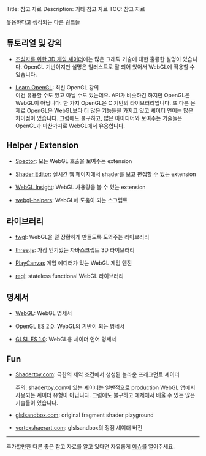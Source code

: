 Title: 참고 자료
Description: 기타 참고 자료
TOC: 참고 자료


유용하다고 생각되는 다른 링크들

## 튜토리얼 및 강의

* [초심자를 위한 3D 게임 셰이더](https://lettier.github.io/3d-game-shaders-for-beginners/)에는 많은 그래픽 기술에 대한 훌륭한 설명이 있습니다.
  OpenGL 기반이지만 설명은 일러스트로 잘 되어 있어서 WebGL에 적용할 수 있습니다.

* [Learn OpenGL](https://learnopengl.com/): 최신 OpenGL 강의  
  이건 유용할 수도 있고 아닐 수도 있는데요.
  API가 비슷하긴 하지만 OpenGL은 WebGL이 아닙니다.
  한 가지 OpenGL은 C 기반의 라이브러리입니다.
  또 다른 문제로 OpenGL은 WebGL보다 더 많은 기능들을 가지고 있고 셰이더 언어는 많은 차이점이 있습니다.
  그럼에도 불구하고, 많은 아이디어와 보여주는 기술들은 OpenGL과 마찬가지로 WebGL에서 유용합니다.

## Helper / Extension

* [Spector](https://chrome.google.com/webstore/detail/spectorjs/denbgaamihkadbghdceggmchnflmhpmk?hl=en): 모든 WebGL 호출을 보여주는 extension

* [Shader Editor](https://chrome.google.com/webstore/detail/shader-editor/ggeaidddejpbakgafapihjbgdlbbbpob?hl=en): 실시간 웹 페이지에서 shader를 보고 편집할 수 있는 extension

* [WebGL Insight](https://chrome.google.com/webstore/detail/webgl-insight/djdcbmfacaaocoomokenoalbomllhnko?hl=en): WebGL 사용량을 볼 수 있는 extension

* [webgl-helpers](https://greggman.github.io/webgl-helpers/): WebGL에 도움이 되는 스크립트

## 라이브러리

* [twgl](https://twgljs.org): WebGL을 덜 장황하게 만들도록 도와주는 라이브러리

* [three.js](https://threejs.org): 가장 인기있는 자바스크립트 3D 라이브러리

* [PlayCanvas](https://playcanvas.com/) 게임 에디터가 있는 WebGL 게임 엔진

* [regl](https://regl.party/): stateless functional WebGL 라이브러리

## 명세서

* [WebGL](https://www.khronos.org/registry/webgl/specs/latest/1.0/): WebGL 명세서

* [OpenGL ES 2.0](https://www.khronos.org/registry/OpenGL/specs/es/2.0/es_full_spec_2.0.pdf): WebGL의 기반이 되는 명세서

* [GLSL ES 1.0](https://www.khronos.org/files/opengles_shading_language.pdf): WebGL용 셰이더 언어 명세서

## Fun

* [Shadertoy.com](https://shadertoy.com): 극한의 제약 조건에서 생성된 놀라운 프래그먼트 셰이더

  주의: shadertoy.com에 있는 셰이더는 일반적으로 production WebGL 앱에서 사용되는 셰이더 유형이 아닙니다.
  그럼에도 불구하고 예제에서 배울 수 있는 많은 기술들이 있습니다.

* [glslsandbox.com](https://glslsandbox.com): original fragment shader playground

* [vertexshaerart.com](https://vertexshaderart.com): glslsandbox의 정점 셰이더 버전

---

추가할만한 다른 좋은 참고 자료를 알고 있다면 자유롭게 [이슈](https://github.com/gfxfundamentals/webgl-fundamentals/issues)를 열어주세요.

